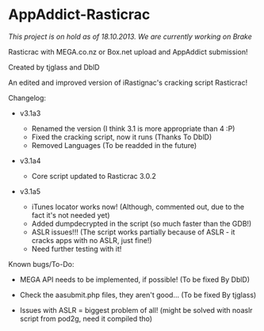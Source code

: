 AppAddict-Rasticrac
===================

*This project is on hold as of 18.10.2013.*
*We are currently working on Brake*

Rasticrac with MEGA.co.nz or Box.net upload and AppAddict submission!

Created by tjglass and DblD

An edited and improved version of iRastignac's cracking script Rasticrac!

Changelog:

- v3.1a3
	- Renamed the version (I think 3.1 is more appropriate than 4 :P)
	- Fixed the cracking script, now it runs				(Thanks To DblD)
	- Removed Languages							(To be readded in the future)
	
- v3.1a4
	- Core script updated to Rasticrac 3.0.2
	
- v3.1a5
	- iTunes locator works now! (Although, commented out, due to the fact it's not needed yet)
	- Added dumpdecrypted in the script (so much faster than the GDB!)
	- ASLR issues!!! (The script works partially because of ASLR - it cracks apps with no ASLR, just fine!)
	- Need further testing with it!

Known bugs/To-Do:

- MEGA API needs to be implemented, if possible! (To be fixed By DblD)

- Check the aasubmit.php files, they aren't good... (To be fixed By tjglass)

- Issues with ASLR = biggest problem of all! (might be solved with noaslr script from pod2g, need it compiled tho)

